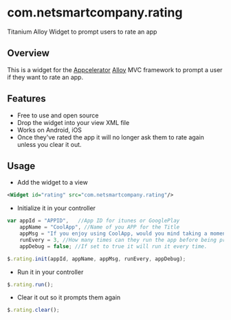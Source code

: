 com.netsmartcompany.rating
==========================

Titanium Alloy Widget to prompt users to rate an app

## Overview
This is a widget for the [Appcelerator](http://www.appcelerator.com) [Alloy](http://projects.appcelerator.com/alloy/docs/Alloy-bootstrap/index.html) MVC framework to prompt a user if they want to rate an app.

## Features

* Free to use and open source
* Drop the widget into your view XML file
* Works on Android, iOS
* Once they've rated the app it will no longer ask them to rate again unless you clear it out.

## Usage

* Add the widget to a view
```xml
<Widget id="rating" src="com.netsmartcompany.rating"/>
```

* Initialize it in your controller
```js
var appId = "APPID",   //App ID for itunes or GooglePlay
    appName = "CoolApp", //Name of you APP for the Title
    appMsg = "If you enjoy using CoolApp, would you mind taking a moment to rate it?  Thanks!",//Message you want to display to the user to get them to rate it.
    runEvery = 3, //How many times can they run the app before being prompted to rate it.
    appDebug = false; //If set to true it will run it every time.

$.rating.init(appId, appName, appMsg, runEvery, appDebug);
```

* Run it in your controller 
```js
$.rating.run();
```

* Clear it out so it prompts them again
```js
$.rating.clear();
```